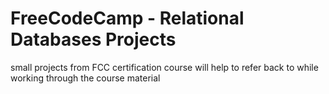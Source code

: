 # FreeCodeCamp - Relational Databases Projects
 small projects from FCC certification course
 will help to refer back to while working through the course material